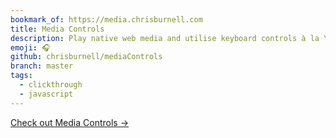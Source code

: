 ```yaml
---
bookmark_of: https://media.chrisburnell.com
title: Media Controls
description: Play native web media and utilise keyboard controls à la YouTube.
emoji: 🎧
github: chrisburnell/mediaControls
branch: master
tags:
  - clickthrough
  - javascript
---
```


<nav class=" [ grid ] [ navigator ] ">
    <a href="{{ bookmark_of }}" class="[ button ] ">Check out Media Controls →</a>
</nav>
